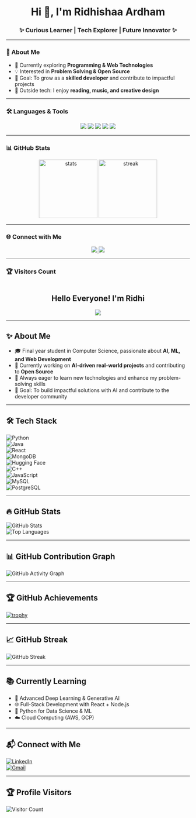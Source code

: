 <h1 align="center">Hi 👋, I'm Ridhishaa Ardham</h1>
<h3 align="center">✨ Curious Learner | Tech Explorer | Future Innovator ✨</h3>

---

### 🚀 About Me  
- 🌱 Currently exploring **Programming & Web Technologies**  
- 💡 Interested in **Problem Solving & Open Source**  
- 🎯 Goal: To grow as a **skilled developer** and contribute to impactful projects  
- 🎨 Outside tech: I enjoy **reading, music, and creative design**  

---

### 🛠 Languages & Tools  
<p align="center">
  <img src="https://img.shields.io/badge/C-00599C?style=for-the-badge&logo=c&logoColor=white"/>  
  <img src="https://img.shields.io/badge/Java-ED8B00?style=for-the-badge&logo=openjdk&logoColor=white"/>  
  <img src="https://img.shields.io/badge/Python-3776AB?style=for-the-badge&logo=python&logoColor=white"/>  
  <img src="https://img.shields.io/badge/HTML5-E34F26?style=for-the-badge&logo=html5&logoColor=white"/>  
  <img src="https://img.shields.io/badge/CSS3-1572B6?style=for-the-badge&logo=css3&logoColor=white"/>  
</p>

---

### 📊 GitHub Stats  
<p align="center">
  <img src="https://github-readme-stats.vercel.app/api?username=theRidhi21&show_icons=true&theme=tokyonight" alt="stats" height="160"/>
  <img src="https://github-readme-streak-stats.herokuapp.com/?user=theRidhi21&theme=tokyonight" alt="streak" height="160"/>
</p>

---

### 🌐 Connect with Me  
<p align="center">
  <a href="https://www.linkedin.com/in/ridhishaa-ardham-2a322b37b/">
    <img src="https://img.shields.io/badge/LinkedIn-0077B5?style=for-the-badge&logo=linkedin&logoColor=white"/>
  </a>
  <a href="mailto:ridhiardham@gmail.com">
    <img src="https://img.shields.io/badge/Gmail-D14836?style=for-the-badge&logo=gmail&logoColor=white"/>
  </a>
</p>

---

### 🏆 Visitors Count  
<p align="center">
  <img src="https://komarev.com/ghpvc/?username=theRidhi21&style=flat-square&color=blue" alt=""/>
</p>



<h2 align="center">Hello Everyone! I'm Ridhi </h2>
<p align="center">
  <img src="https://readme-typing-svg.herokuapp.com?color=F77247&lines=Software+Developer+|+WebDev+AI+ML;Passionate+about+Tech;Open+Source+Contributor">
</p>

---

## ✨ About Me  

- 🎓 Final year student in Computer Science, passionate about **AI, ML, and Web Development**  
- 🚀 Currently working on **AI-driven real-world projects** and contributing to **Open Source**  
- 🌱 Always eager to learn new technologies and enhance my problem-solving skills  
- 🎯 Goal: To build impactful solutions with AI and contribute to the developer community  

---

## 🛠 Tech Stack  

![Python](https://img.shields.io/badge/Python-3776AB?style=for-the-badge&logo=python&logoColor=white)  
![Java](https://img.shields.io/badge/Java-ED8B00?style=for-the-badge&logo=openjdk&logoColor=white)  
![React](https://img.shields.io/badge/React-61DAFB?style=for-the-badge&logo=react&logoColor=black)  
![MongoDB](https://img.shields.io/badge/MongoDB-4EA94B?style=for-the-badge&logo=mongodb&logoColor=white)  
![Hugging Face](https://img.shields.io/badge/-HuggingFace-FDEE21?style=for-the-badge&logo=HuggingFace&logoColor=black)  
![C++](https://img.shields.io/badge/C%2B%2B-00599C?style=for-the-badge&logo=c%2B%2B&logoColor=white)  
![JavaScript](https://img.shields.io/badge/JavaScript-323330?style=for-the-badge&logo=javascript&logoColor=F7DF1E)  
![MySQL](https://img.shields.io/badge/MySQL-005C84?style=for-the-badge&logo=mysql&logoColor=white)  
![PostgreSQL](https://img.shields.io/badge/PostgreSQL-316192?style=for-the-badge&logo=postgresql&logoColor=white)  

---

## 🔥 GitHub Stats  

![GitHub Stats](https://github-readme-stats.vercel.app/api?username=theRidhi21&show_icons=true&theme=algolia)  
![Top Languages](https://github-readme-stats.vercel.app/api/top-langs/?username=theRidhi21&layout=compact&theme=radical)  

---

## 📊 GitHub Contribution Graph  

![GitHub Activity Graph](https://github-readme-activity-graph.vercel.app/graph?username=theRidhi21&theme=dracula)  

---

## 🏆 GitHub Achievements  

[![trophy](https://github-profile-trophy.vercel.app/?username=theRidhi21&theme=radical&no-frame=true&margin-w=10)](https://github.com/ryo-ma/github-profile-trophy)  

---

## 📈 GitHub Streak  

![GitHub Streak](https://github-readme-streak-stats.herokuapp.com?user=theRidhi21&theme=algolia)  

---

## 📚 Currently Learning  

- 🤖 Advanced Deep Learning & Generative AI  
- 🌐 Full-Stack Development with React + Node.js  
- 🐍 Python for Data Science & ML  
- ☁️ Cloud Computing (AWS, GCP)  

---

## 📬 Connect with Me  

[![LinkedIn](https://img.shields.io/badge/LinkedIn-0077B5?style=for-the-badge&logo=linkedin&logoColor=white)](https://linkedin.com)  
[![Gmail](https://img.shields.io/badge/Gmail-D14836?style=for-the-badge&logo=gmail&logoColor=white)](mailto:)  

---

## 🏆 Profile Visitors  
![Visitor Count](https://komarev.com/ghpvc/?username=theRidhi21&color=blue)  
